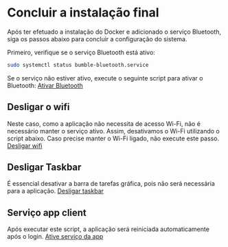 # Concluir a instalação final
Após ter efetuado a instalação do Docker e adicionado o serviço Bluetooth, siga os passos abaixo para concluir a configuração do sistema.

Primeiro, verifique se o serviço Bluetooth está ativo:
```sh
sudo systemctl status bumble-bluetooth.service
```
Se o serviço não estiver ativo, execute o seguinte script para ativar o Bluetooth: [Ativar Bluetooth](../linux/systmed/bluetooth/bumble-bluetooth.sh)

## Desligar o wifi
Neste caso, como a aplicação não necessita de acesso Wi-Fi, não é necessário manter o serviço ativo. Assim, desativamos o Wi-Fi utilizando o script abaixo. Caso precise manter o Wi-Fi ligado, não execute este passo.
[Desligar wifi](../linux/wifi/disable_wifi.sh)


## Desligar Taskbar
É essencial desativar a barra de tarefas gráfica, pois não será necessária para a aplicação.
[Desligar taskbar](../linux/config/taskbar/control_taskbar.sh)



## Serviço app client
Após executar este script, a aplicação será reiniciada automaticamente após o login.
[Ative serviço da app](../linux/systmed/client/client_start.sh)
